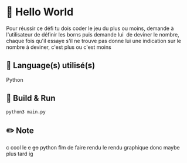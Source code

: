 # 👋 Hello World
Pour réussir ce défi tu dois coder le jeu du plus ou moins, demande à l'utilisateur de définir les borns puis demande lui  de deviner le nombre, chaque fois qu'il essaye s'il ne trouve pas donne lui une indication sur le nombre à deviner, c'est plus ou c'est moins

## 💾 Language(s) utilisé(s)
Python

## 🏃 Build & Run
```
python3 main.py
```

## ✏️ Note
c cool le ~~c~~ ~~go~~ python
flm de faire rendu le rendu graphique donc maybe plus tard ig 